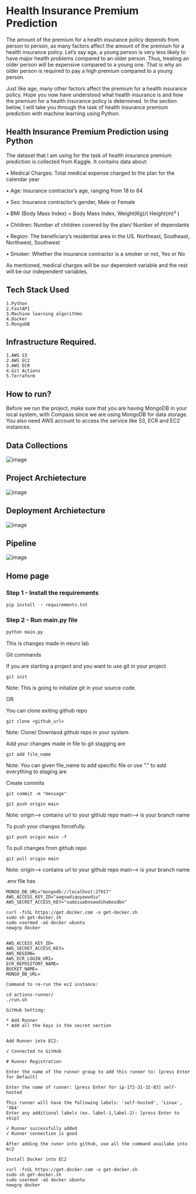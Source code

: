 # Health Insurance Premium Prediction


The amount of the premium for a health insurance policy depends from person to person, as many factors affect the amount of the premium for a health insurance policy. Let’s say age, a young person is very less likely to have major health problems compared to an older person. Thus, treating an older person will be expensive compared to a young one. That is why an older person is required to pay a high premium compared to a young person.

Just like age, many other factors affect the premium for a health insurance policy. Hope you now have understood what health insurance is and how the premium for a health insurance policy is determined. In the section below, I will take you through the task of health insurance premium prediction with machine learning using Python.

## Health Insurance Premium Prediction using Python
The dataset that I am using for the task of health insurance premium prediction is collected from Kaggle. It contains data about:

• Medical Charges: Total medical expense charged to the plan for the calendar year

• Age: Insurance contractor’s age, ranging from 18 to 64

• Sex: Insurance contractor’s gender, Male or Female

• BMI (Body Mass Index) = Body Mass Index, Weight(Kg)/( Height(m)² )

• Children: Number of children covered by the plan/ Number of dependants

• Region: The beneficiary’s residential area in the US. Northeast, Southeast, Northwest, Southwest

• Smoker: Whether the insurance contractor is a smoker or not, Yes or No

As mentioned, medical charges will be our dependent variable and the rest will be our independent variables.

## Tech Stack Used
    1.Python
    2.FastAPI
    3.Machine learning algorithms
    4.Docker
    5.MongoDB

## Infrastructure Required.
    1.AWS S3
    2.AWS EC2
    3.AWS ECR
    4.Git Actions
    5.Terraform

## How to run?
Before we run the project, make sure that you are having MongoDB in your local system, with Compass since we are using MongoDB for data storage. You also need AWS account to access the service like S3, ECR and EC2 instances.

## Data Collections
![image](https://user-images.githubusercontent.com/57321948/193536736-5ccff349-d1fb-486e-b920-02ad7974d089.png)

## Project Archietecture
![image](https://user-images.githubusercontent.com/57321948/193536768-ae704adc-32d9-4c6c-b234-79c152f756c5.png)

## Deployment Archietecture
![image](https://user-images.githubusercontent.com/57321948/193536973-4530fe7d-5509-4609-bfd2-cd702fc82423.png)

## Pipeline
![image](https://user-images.githubusercontent.com/102937478/216771378-4990ae29-e5c2-44df-9af4-abb1724e26b5.png)

## Home page

### Step 1 - Install the requirements

```bash
pip install -r requirements.txt
```

### Step 2 - Run main.py file

```bash
python main.py
```



This is changes made in neuro lab


Git commands

If you are starting a project and you want to use git in your project
```
git init
```
Note: This is going to initalize git in your source code.


OR

You can clone exiting github repo
```
git clone <github_url>
```
Note: Clone/ Downlaod github  repo in your system


Add your changes made in file to git stagging are
```
git add file_name
```
Note: You can given file_name to add specific file or use "." to add everything to staging are


Create commits
```
git commit -m "message"
```

```
git push origin main
```
Note: origin--> contains url to your github repo
main--> is your branch name 

To push your changes forcefully.
```
git push origin main -f
```


To pull  changes from github repo
```
git pull origin main
```
Note: origin--> contains url to your github repo
main--> is your branch name


.env file has
```
MONGO_DB_URL="mongodb://localhost:27017"
AWS_ACCESS_KEY_ID="aagswdiquyawvdiu"
AWS_SECRET_ACCESS_KEY="sadoiuabnswodihabosdbn"
```

```
curl -fsSL https://get.docker.com -o get-docker.sh
sudo sh get-docker.sh
sudo usermod -aG docker ubuntu
newgrp docker
```


```

AWS_ACCESS_KEY_ID=
AWS_SECRET_ACCESS_KEY=
AWS_REGION=
AWS_ECR_LOGIN_URI=
ECR_REPOSITORY_NAME=
BUCKET_NAME=
MONGO_DB_URL=
```


```
Command to re-run the ec2 instance:

cd actions-runner/
./run.sh
```

```
GitHub Setting:

* Add Runner
* Add all the keys in the secret section


Add Runner into EC2:

√ Connected to GitHub

# Runner Registration

Enter the name of the runner group to add this runner to: [press Enter for Default] 

Enter the name of runner: [press Enter for ip-172-31-32-83] self-hosted

This runner will have the following labels: 'self-hosted', 'Linux', 'X64' 
Enter any additional labels (ex. label-1,label-2): [press Enter to skip] 

√ Runner successfully added
√ Runner connection is good
```
```
After adding the runer into github, use all the command availabe into ec2

Install Docker into EC2

curl -fsSL https://get.docker.com -o get-docker.sh
sudo sh get-docker.sh
sudo usermod -aG docker ubuntu
newgrp docker
```

